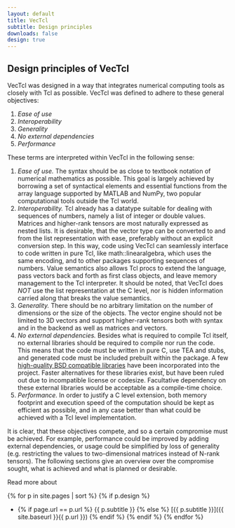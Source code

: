```yaml
---
layout: default
title: VecTcl
subtitle: Design principles
downloads: false
design: true
---
```


Design principles of VecTcl
--------------------------

VecTcl was designed in a way that integrates numerical computing tools as closely with Tcl as
possible. VecTcl was defined to adhere to these general objectives:

1. _Ease of use_ 
2. _Interoperability_
3. _Generality_
4. _No external dependencies_
5. _Performance_

These terms are interpreted within VecTcl in the following sense:

1. _Ease of use._ The syntax should be as close to textbook notation of numerical mathematics as
possible. This goal is largely achieved by borrowing a set of syntactical elements and essential
functions from the array language supported by MATLAB and NumPy, two popular computational tools
outside the Tcl world.
2. _Interoperability._ Tcl already has a datatype suitable for dealing with sequences of numbers,
namely a list of integer or double values. Matrices and higher-rank tensors are most naturally
expressed as nested lists. It is desirable, that the vector type can be converted to and from the
list representation with ease, preferably without an explicit conversion step. In this way, code
using VecTcl can seamlessly interface to code written in pure Tcl, like math::linearalgebra, which
uses the same encoding, and to other packages supporting sequences of numbers. Value semantics also
allows Tcl procs to extend the language, pass vectors back and forth as first class objects, and
leave memory management to the Tcl interpreter.  It should be noted, that VecTcl does _NOT_ use the
list representation at the C level, nor is hidden information carried along that breaks the value
semantics. 
3. _Generality._ There should be no arbitrary limitation on the number of dimensions or the size of
the objects. The vector engine should not be limited to 3D vectors and support higher-rank tensors
both with syntax and in the backend as well as matrices and vectors.
4. _No external dependencies._ Besides what is required to compile Tcl itself, no external libraries
should be required to compile nor run the code.
This means that the code must be written in pure C, use TEA and stubs, and generated code
must be included prebuilt within the package. A few 
[high-quality BSD compatible libraries](credits.html) have been incorporated into the project.
Faster alternatives for these libraries exist, but have been ruled out due to incompatible license
or codesize. Facultative dependency on these external libraries would be acceptable as a
compile-time choice.
5. _Performance._ In order to justify a C level extension, both memory footprint and execution speed
of the computation should be kept as efficient as possible, and in any case better than what could be
achieved with a Tcl level implementation.

It is clear, that these objectives compete, and so a certain compromise must be achieved. For
example, performance could be improved by adding external dependencies, or usage could be simplified
by loss of generality (e.g. restricting the values to two-dimensional matrices instead of N-rank
tensors). The following sections give an overview over the compromise sought, what is achieved and
what is planned or desirable. 

Read more about

{% for p in site.pages | sort %} {% if p.design %}
* {% if page.url == p.url %} {{ p.subtitle }} {% else %} [{{ p.subtitle }}]({{ site.baseurl }}{{ p.url }}) {% endif %} {% endif %} {% endfor %}



